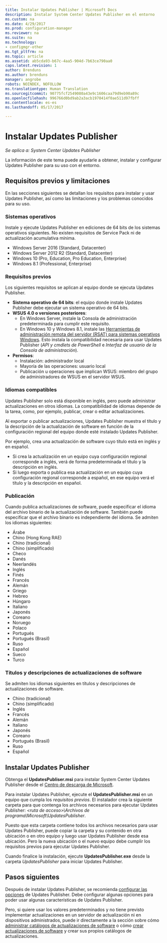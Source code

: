 ```yaml
---
title: Instalar Updates Publisher | Microsoft Docs
description: Instalar System Center Updates Publisher en el entorno
ms.custom: na
ms.date: 4/29/2017
ms.prod: configuration-manager
ms.reviewer: na
ms.suite: na
ms.technology:
- configmgr-other
ms.tgt_pltfrm: na
ms.topic: article
ms.assetid: ab5cda93-b67c-4aa5-904d-7b63ce790aa0
caps.latest.revision: 1
author: Brenduns
ms.author: brenduns
manager: angrobe
robots: NOINDEX, NOFOLLOW
ms.translationtype: Human Translation
ms.sourcegitcommit: 90775fcf2549080a43e9c1606caa79d9eb90a89c
ms.openlocfilehash: 996766d0bd9ab2a3acb1970414f0ae511d97fbff
ms.contentlocale: es-es
ms.lasthandoff: 05/17/2017

---
```

# <a name="install-updates-publisher"></a>Instalar Updates Publisher

*Se aplica a: System Center Updates Publisher*

La información de este tema puede ayudarle a obtener, instalar y configurar Updates Publisher para su uso con el entorno.


## <a name="prerequisites-and-limitations"></a>Requisitos previos y limitaciones
En las secciones siguientes se detallan los requisitos para instalar y usar Updates Publisher, así como las limitaciones y los problemas conocidos para su uso.

### <a name="operating-systems"></a>Sistemas operativos
Instale y ejecute Updates Publisher en ediciones de 64 bits de los sistemas operativos siguientes. No existen requisitos de Service Pack ni de actualización acumulativa mínima.

-   Windows Server 2016 (Standard, Datacenter)
-   Windows Server 2012 R2 (Standard, Datacenter)
-   Windows 10 (Pro, Education, Pro Education, Enterprise)
-   Windows 8.1 (Professional, Enterprise)

### <a name="prerequisites"></a>Requisitos previos
Los siguientes requisitos se aplican al equipo donde se ejecuta Updates Publisher.

-   **Sistema operativo de 64 bits**: el equipo donde instale Updates Publisher debe ejecutar un sistema operativo de 64 bits.
-   **WSUS 4.0 o versiones posteriores**:
    -   En Windows Server, instale la Consola de administración predeterminada para cumplir este requisito.
    -   En Windows 10 y Windows 8.1, instale las [Herramientas de administración remota del servidor (RSAT) para sistemas operativos Windows](https://support.microsoft.com/help/2693643/remote-server-administration-tools-rsat-for-windows-operating-systems). Esto instala la compatibilidad necesaria para usar Updates Publisher (*API y cmdlets de PowerShell* e *Interfaz de usuario de la Consola de administración*).
-   **Permisos**:
    -   Instalación: administrador local
    -   Mayoría de las operaciones: usuario local
    -   Publicación u operaciones que implican WSUS: miembro del grupo de administradores de WSUS en el servidor WSUS.

### <a name="supported-languages"></a>Idiomas compatibles
Updates Publisher solo está disponible en inglés, pero puede administrar actualizaciones en otros idiomas. La compatibilidad de idiomas depende de la tarea, como, por ejemplo, publicar, crear o editar actualizaciones.

Al exportar o publicar actualizaciones, Updates Publisher muestra el título y la descripción de la actualización de software en función de la configuración regional del equipo donde esté instalado Updates Publisher.

Por ejemplo, crea una actualización de software cuyo título está en inglés y en español.

-   Si crea la actualización en un equipo cuya configuración regional corresponde a inglés, verá de forma predeterminada el título y la descripción en inglés.
-   Si luego exporta o publica esa actualización en un equipo cuya configuración regional corresponde a español, en ese equipo verá el título y la descripción en español.

### <a name="publishing"></a>Publicación
Cuando publica actualizaciones de software, puede especificar el idioma del archivo binario de la actualización de software. También puede especificar que el archivo binario es independiente del idioma. Se admiten los idiomas siguientes:

-   Árabe
-   Chino (Hong Kong RAE)
-   Chino (tradicional)
-   Chino (simplificado)
-   Checo
-   Danés
-   Neerlandés
-   Inglés
-   Finés
-   Francés
-   Alemán
-   Griego
-   Hebreo
-   Húngaro
-   Italiano
-   Japonés
-   Coreano
-   Noruego
-   Polaco
-   Portugués
-   Portugués (Brasil)
-   Ruso
-   Español
-   Sueco
-   Turco

### <a name="software-update-titles-and-descriptions"></a>Títulos y descripciones de actualizaciones de software
Se admiten los idiomas siguientes en títulos y descripciones de actualizaciones de software.

-   Chino (tradicional)
-   Chino (simplificado)
-   Inglés
-   Francés
-   Alemán
-   Italiano
-   Japonés
-   Coreano
-   Portugués (Brasil)
-   Ruso
-   Español



## <a name="install-updates-publisher"></a>Instalar Updates Publisher
Obtenga el **UpdatesPubliser.msi** para instalar System Center Updates Publisher desde el [Centro de descarga de Microsoft](https://go.microsoft.com/fwlink/?linkid=847967).

Para instalar Updates Publisher, ejecute el **UpdatesPublisher.msi** en un equipo que cumpla los *requisitos previos*. El instalador crea la siguiente carpeta para que contenga los archivos necesarios para ejecutar Updates Publisher: *&lt;ruta de acceso&gt;\Archivos de programa\Microsoft\UpdatesPublisher*.

Puesto que esta carpeta contiene todos los archivos necesarios para usar Updates Publisher, puede copiar la carpeta y su contenido en otra ubicación o en otro equipo y luego usar Updates Publisher desde esa ubicación. Pero la nueva ubicación o el nuevo equipo debe cumplir los requisitos previos para ejecutar Updates Publisher.

Cuando finalice la instalación, ejecute **UpdatesPublisher.exe** desde la carpeta *UpdatesPublisher* para iniciar Updates Publisher.

## <a name="next-steps"></a>Pasos siguientes
 Después de instalar Updates Publisher, se recomienda [configurar las opciones](/tools/updates-publisher-options) de Updates Publisher. Debe configurar algunas opciones para poder usar algunas características de Updates Publisher.

 Pero, si quiere usar los valores predeterminados y no tiene previsto implementar actualizaciones en un servidor de actualización ni en dispositivos administrados, puede ir directamente a la sección sobre cómo [administrar catálogos de actualizaciones de software](/tools/updates-publisher-catalogs) o cómo [crear actualizaciones de software](/tools/create-updates-with-updates-publisher) y crear sus propios catálogos de actualizaciones.

